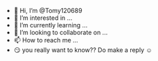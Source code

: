 - 👋 Hi, I’m @Tomy120689
- 👀 I’m interested in ...
- 🌱 I’m currently learning ...
- 💞️ I’m looking to collaborate on ...
- 📫 How to reach me ...
- 😏 you really want to know?? Do make a reply ☺️
<!---
Tomy120689/Tomy120689 is a ✨ special ✨ repository because its `README.md` (this file) appears on your GitHub profile.
You can click the Preview link to take a look at your changes.
--->

